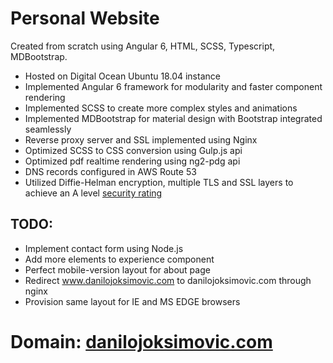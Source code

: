 # Personal Website
Created from scratch using Angular 6, HTML, SCSS, Typescript, MDBootstrap.

* Hosted on Digital Ocean Ubuntu 18.04 instance
* Implemented Angular 6 framework for modularity and faster component rendering
* Implemented SCSS to create more complex styles and animations
* Implemented MDBootstrap for material design with Bootstrap integrated seamlessly
* Reverse proxy server and SSL implemented using Nginx
* Optimized SCSS to CSS conversion using Gulp.js api
* Optimized pdf realtime rendering using ng2-pdg api
* DNS records configured in AWS Route 53
* Utilized Diffie-Helman encryption, multiple TLS and SSL layers to achieve an A level [security rating](https://www.ssllabs.com/ssltest/analyze.html?d=danilojoksimovic.com) 

## TODO:

* Implement contact form using Node.js
* Add more elements to experience component
* Perfect mobile-version layout for about page
* Redirect www.danilojoksimovic.com to danilojoksimovic.com through nginx
* Provision same layout for IE and MS EDGE browsers


# Domain: [danilojoksimovic.com](https://danilojoksimovic.com)
